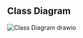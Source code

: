 ## Class Diagram

![Class Diagram drawio](https://github.com/Mostafa-Reda-Refaat/Examination_System/assets/169719632/779dde9a-8c84-419d-8d6b-e48321939445)

<br>
